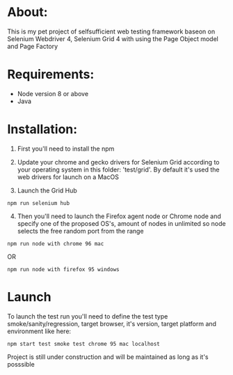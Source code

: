 # About:
This is my pet project of selfsufficient web testing framework baseon on Selenium Webdriver 4, Selenium Grid 4 with using the Page Object model and Page Factory

# Requirements:
+ Node version 8 or above
+ Java

# Installation:
1. First you'll need to install the npm 

2. Update your chrome and gecko drivers for Selenium Grid according to your operating system in this folder: 'test/grid'. 
By default it's used the web drivers for launch on a MacOS

3. Launch the Grid Hub 
```
npm run selenium hub
```
4. Then you'll need to launch the Firefox agent node or Chrome node and specify one of the proposed OS's, amount of nodes in unlimited so node selects the free random port from the range
```
npm run node with chrome 96 mac
```
OR
```
npm run node with firefox 95 windows

```
# Launch
To launch the test run you'll need to define the test type smoke/sanity/regression, target browser, it's version, target platform and environment like here:
```
npm start test smoke test chrome 95 mac localhost  
```

Project is still under construction and will be maintained as long as it's posssible
